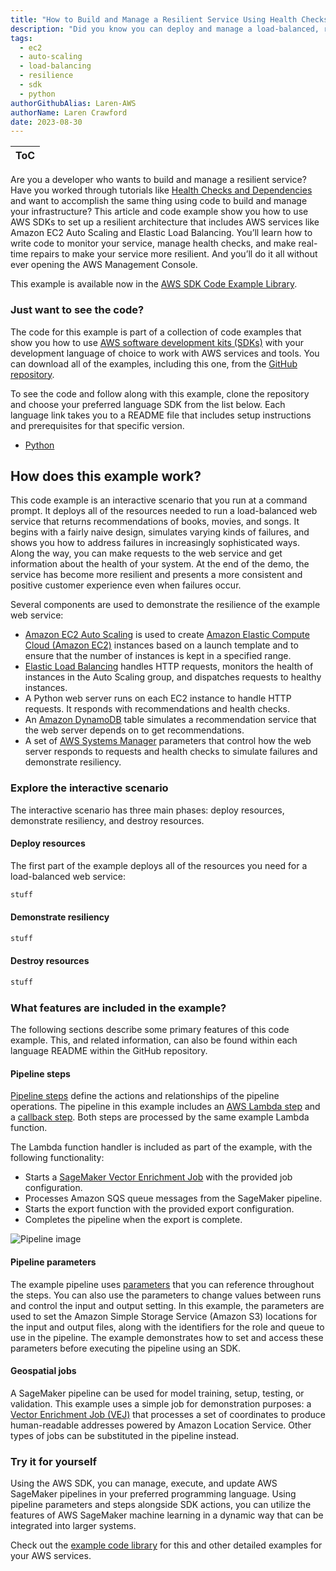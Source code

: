 ```yaml
---
title: "How to Build and Manage a Resilient Service Using Health Checks, Decoupled Dependencies, and Load Balancing using AWS SDKs"
description: "Did you know you can deploy and manage a load-balanced, resilient web service entirely with AWS SDKs?"
tags:
  - ec2
  - auto-scaling
  - load-balancing
  - resilience
  - sdk
  - python
authorGithubAlias: Laren-AWS
authorName: Laren Crawford
date: 2023-08-30
---
```


| ToC |
| --- |

Are you a developer who wants to build and manage a resilient service? Have you worked through tutorials like 
[Health Checks and Dependencies](https://wellarchitectedlabs.com/reliability/300_labs/300_health_checks_and_dependencies/?sc_channel=el&sc_campaign=resiliencewave&sc_geo=mult&sc_country=mult&sc_outcome=acq&sc_content=resilient-service)
and want to accomplish the same thing using code to build and manage your infrastructure? This article and code
example show you how to use AWS SDKs to set up a resilient architecture that includes AWS services like 
Amazon EC2 Auto Scaling and Elastic Load Balancing. You’ll learn how to write code to monitor your service, 
manage health checks, and make real-time repairs to make your service more resilient. And you’ll do it all 
without ever opening the AWS Management Console.

This example is available now in the [AWS SDK Code Example Library](https://docs.aws.amazon.com/code-library/latest/ug/what-is-code-library.html?sc_channel=el&sc_campaign=resiliencewave&sc_geo=mult&sc_country=mult&sc_outcome=acq&sc_content=resilient-service).

### Just want to see the code?

The code for this example is part of a collection of code examples that show you how to use 
[AWS software development kits (SDKs)](https://aws.amazon.com/what-is/sdk/?sc_channel=el&sc_campaign=datamlwave&sc_geo=mult&sc_country=mult&sc_outcome=acq&sc_content=sagemaker-pipelines) 
with your development language of choice to work with AWS services and tools. You can download all of the examples, 
including this one, from the [GitHub repository](https://github.com/awsdocs/aws-doc-sdk-examples).

To see the code and follow along with this example, clone the repository and choose your preferred language 
SDK from the list below. Each language link takes you to a README file that includes setup instructions 
and prerequisites for that specific version.

- [Python](https://github.com/Laren-AWS/aws-doc-sdk-examples/tree/resilient-architecture-python/workflows/resilient_service/README.md)

## How does this example work?  

This code example is an interactive scenario that you run at a command prompt. It deploys all of the resources 
needed to run a load-balanced web service that returns recommendations of books, movies, and songs. It begins with 
a fairly naive design, simulates varying kinds of failures, and shows you how to address failures in increasingly 
sophisticated ways. Along the way, you can make requests to the web service and get information about the health of 
your system. At the end of the demo, the service has become more resilient and presents a more
consistent and positive customer experience even when failures occur.

Several components are used to demonstrate the resilience of the example web service:

* [Amazon EC2 Auto Scaling](https://docs.aws.amazon.com/autoscaling/ec2/userguide/what-is-amazon-ec2-auto-scaling.html) 
  is used to create 
  [Amazon Elastic Compute Cloud (Amazon EC2)](https://docs.aws.amazon.com/AWSEC2/latest/UserGuide/concepts.html) 
  instances based on a launch template and to ensure that the number of instances is kept 
  in a specified range.
* [Elastic Load Balancing](https://docs.aws.amazon.com/elasticloadbalancing/latest/application/introduction.html) 
  handles HTTP requests, monitors the health of instances in the Auto Scaling group, and 
  dispatches requests to healthy instances. 
* A Python web server runs on each EC2 instance to handle HTTP requests. It responds
  with recommendations and health checks.
* An [Amazon DynamoDB](https://docs.aws.amazon.com/amazondynamodb/latest/developerguide/Introduction.html) 
  table simulates a recommendation service that the web server depends on to get recommendations.
* A set of [AWS Systems Manager](https://docs.aws.amazon.com/systems-manager/latest/userguide/what-is-systems-manager.html) 
  parameters that control how the web server responds to requests and health checks to 
  simulate failures and demonstrate resiliency. 

### Explore the interactive scenario

The interactive scenario has three main phases: deploy resources, demonstrate resiliency, and destroy resources.

#### Deploy resources

The first part of the example deploys all of the resources you need for a load-balanced web service:

```bash
stuff
```

#### Demonstrate resiliency

```bash
stuff
```

#### Destroy resources

```bash
stuff
```

### What features are included in the example?

The following sections describe some primary features of this code example. This, and related information, can also be found within each language README within the GitHub repository.

#### Pipeline steps

[Pipeline steps](https://docs.aws.amazon.com/sagemaker/latest/dg/build-and-manage-steps.html?sc_channel=el&sc_campaign=datamlwave&sc_geo=mult&sc_country=mult&sc_outcome=acq&sc_content=sagemaker-pipelines) define the actions and relationships of the pipeline operations. The pipeline in this example includes an [AWS Lambda step](https://docs.aws.amazon.com/sagemaker/latest/dg/build-and-manage-steps.html#step-type-lambda?sc_channel=el&sc_campaign=datamlwave&sc_geo=mult&sc_country=mult&sc_outcome=acq&sc_content=sagemaker-pipelines)
and a [callback step](https://docs.aws.amazon.com/sagemaker/latest/dg/build-and-manage-steps.html#step-type-callback?sc_channel=el&sc_campaign=datamlwave&sc_geo=mult&sc_country=mult&sc_outcome=acq&sc_content=sagemaker-pipelines).
Both steps are processed by the same example Lambda function.

The Lambda function handler is included as part of the example, with the following functionality:

- Starts a [SageMaker Vector Enrichment Job](https://docs.aws.amazon.com/sagemaker/latest/dg/geospatial-vej.html?sc_channel=el&sc_campaign=datamlwave&sc_geo=mult&sc_country=mult&sc_outcome=acq&sc_content=sagemaker-pipelines) with the provided job configuration.
- Processes Amazon SQS queue messages from the SageMaker pipeline.
- Starts the export function with the provided export configuration.
- Completes the pipeline when the export is complete.

![Pipeline image](/images/Pipeline.PNG)

#### Pipeline parameters

The example pipeline uses [parameters](https://docs.aws.amazon.com/sagemaker/latest/dg/build-and-manage-parameters.html?sc_channel=el&sc_campaign=datamlwave&sc_geo=mult&sc_country=mult&sc_outcome=acq&sc_content=sagemaker-pipelines) that you can reference throughout the steps. You can also use the parameters to change
values between runs and control the input and output setting. In this example, the parameters are used to set the Amazon Simple Storage Service (Amazon S3)
locations for the input and output files, along with the identifiers for the role and queue to use in the pipeline.
The example demonstrates how to set and access these parameters before executing the pipeline using an SDK.

#### Geospatial jobs

A SageMaker pipeline can be used for model training, setup, testing, or validation. This example uses a simple job
for demonstration purposes: a [Vector Enrichment Job (VEJ)](https://docs.aws.amazon.com/sagemaker/latest/dg/geospatial-vej.html?sc_channel=el&sc_campaign=datamlwave&sc_geo=mult&sc_country=mult&sc_outcome=acq&sc_content=sagemaker-pipelines) that processes a set of coordinates to produce human-readable
addresses powered by Amazon Location Service. Other types of jobs can be substituted in the pipeline instead.

### Try it for yourself

Using the AWS SDK, you can manage, execute, and update AWS SageMaker pipelines in your preferred programming language. Using pipeline parameters and steps alongside SDK actions, you can utilize the features of AWS SageMaker machine learning in a dynamic way that can be integrated into larger systems. 

Check out the [example code library](https://docs.aws.amazon.com/code-library/latest/ug/what-is-code-library.html?sc_channel=el&sc_campaign=datamlwave&sc_geo=mult&sc_country=mult&sc_outcome=acq&sc_content=sagemaker-pipelines) for this and other detailed examples for your AWS services.
